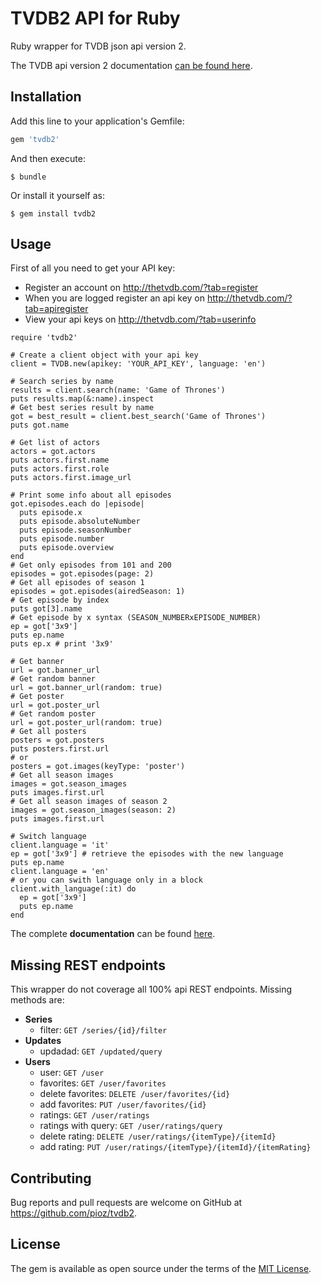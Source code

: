 # TVDB2 API for Ruby

Ruby wrapper for TVDB json api version 2.

The TVDB api version 2 documentation [can be found here](https://api.thetvdb.com/swagger).


## Installation

Add this line to your application's Gemfile:

```ruby
gem 'tvdb2'
```

And then execute:

    $ bundle

Or install it yourself as:

    $ gem install tvdb2


## Usage

First of all you need to get your API key:

* Register an account on http://thetvdb.com/?tab=register
* When you are logged register an api key on http://thetvdb.com/?tab=apiregister
* View your api keys on http://thetvdb.com/?tab=userinfo

```
require 'tvdb2'

# Create a client object with your api key
client = TVDB.new(apikey: 'YOUR_API_KEY', language: 'en')

# Search series by name
results = client.search(name: 'Game of Thrones')
puts results.map(&:name).inspect
# Get best series result by name
got = best_result = client.best_search('Game of Thrones')
puts got.name

# Get list of actors
actors = got.actors
puts actors.first.name
puts actors.first.role
puts actors.first.image_url

# Print some info about all episodes
got.episodes.each do |episode|
  puts episode.x
  puts episode.absoluteNumber
  puts episode.seasonNumber
  puts episode.number
  puts episode.overview
end
# Get only episodes from 101 and 200
episodes = got.episodes(page: 2)
# Get all episodes of season 1
episodes = got.episodes(airedSeason: 1)
# Get episode by index
puts got[3].name
# Get episode by x syntax (SEASON_NUMBERxEPISODE_NUMBER)
ep = got['3x9']
puts ep.name
puts ep.x # print '3x9'

# Get banner
url = got.banner_url
# Get random banner
url = got.banner_url(random: true)
# Get poster
url = got.poster_url
# Get random poster
url = got.poster_url(random: true)
# Get all posters
posters = got.posters
puts posters.first.url
# or
posters = got.images(keyType: 'poster')
# Get all season images
images = got.season_images
puts images.first.url
# Get all season images of season 2
images = got.season_images(season: 2)
puts images.first.url

# Switch language
client.language = 'it'
ep = got['3x9'] # retrieve the episodes with the new language
puts ep.name
client.language = 'en'
# or you can swith language only in a block
client.with_language(:it) do
  ep = got['3x9']
  puts ep.name
end
```

The complete __documentation__ can be found [here](htttps://pioz.github.io/tvdb2).


## Missing REST endpoints

This wrapper do not coverage all 100% api REST endpoints.
Missing methods are:

* __Series__
    * filter: `GET /series/{id}/filter`
* __Updates__
    * updadad: `GET /updated/query`
* __Users__
    * user: `GET /user`
    * favorites: `GET /user/favorites`
    * delete favorites: `DELETE /user/favorites/{id}`
    * add favorites: `PUT /user/favorites/{id}`
    * ratings: `GET /user/ratings`
    * ratings with query: `GET /user/ratings/query`
    * delete rating: `DELETE /user/ratings/{itemType}/{itemId}`
    * add rating: `PUT /user/ratings/{itemType}/{itemId}/{itemRating}`

## Contributing

Bug reports and pull requests are welcome on GitHub at https://github.com/pioz/tvdb2.


## License

The gem is available as open source under the terms of the [MIT License](http://opensource.org/licenses/MIT).
